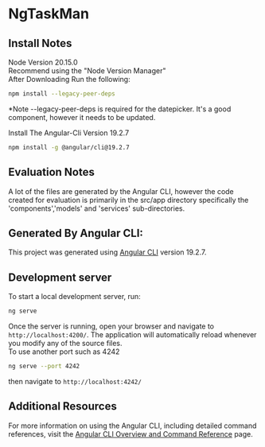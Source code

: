 # NgTaskMan

## Install Notes
Node Version 20.15.0 \
Recommend using the "Node Version Manager" \
After Downloading Run the following:
```bash
npm install --legacy-peer-deps
```
*Note --legacy-peer-deps is required for the datepicker. It's a good component, however it needs to be updated. 

Install The Angular-Cli Version 19.2.7
```bash
npm install -g @angular/cli@19.2.7
```


## Evaluation Notes
A lot of the files are generated by the Angular CLI, however the code created for evaluation is primarily in the src/app directory specifically the 'components','models' and 'services' sub-directories.

## Generated By Angular CLI:

This project was generated using [Angular CLI](https://github.com/angular/angular-cli) version 19.2.7.
## Development server

To start a local development server, run:

```bash
ng serve
```
Once the server is running, open your browser and navigate to `http://localhost:4200/`. The application will automatically reload whenever you modify any of the source files. \
To use another port such as 4242

```bash
ng serve --port 4242
```
then navigate to `http://localhost:4242/`

## Additional Resources

For more information on using the Angular CLI, including detailed command references, visit the [Angular CLI Overview and Command Reference](https://angular.dev/tools/cli) page.
